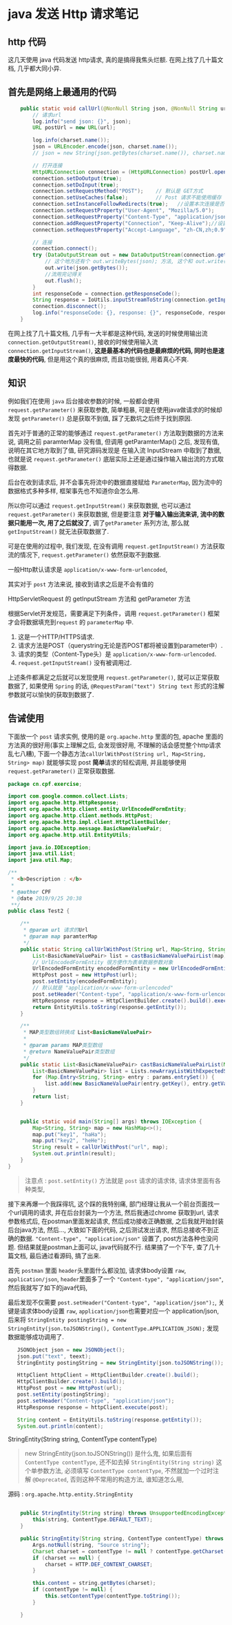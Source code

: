 # java 发送 Http 请求笔记

## http 代码

这几天使用 java 代码发送 http请求, 真的是搞得我焦头烂额. 在网上找了几十篇文档, 几乎都大同小异.

## 首先是网络上最通用的代码

```java
    public static void callUrl(@NonNull String json, @NonNull String url, Charset charset) throws IOException {
        // 请求url
        log.info("send json: {}", json);
        URL postUrl = new URL(url);

        log.info(charset.name());
        json = URLEncoder.encode(json, charset.name());
        // json = new String(json.getBytes(charset.name()), charset.name());

        // 打开连接
        HttpURLConnection connection = (HttpURLConnection) postUrl.openConnection();
        connection.setDoOutput(true);
        connection.setDoInput(true);
        connection.setRequestMethod("POST");    // 默认是 GET方式
        connection.setUseCaches(false);         // Post 请求不能使用缓存
        connection.setInstanceFollowRedirects(true);   //设置本次连接是否自动重定向
        connection.setRequestProperty("User-Agent", "Mozilla/5.0");
        connection.setRequestProperty("Content-Type", "application/json;charset=utf-8");
        connection.addRequestProperty("Connection", "Keep-Alive");//设置与服务器保持连接
        connection.setRequestProperty("Accept-Language", "zh-CN,zh;0.9");

        // 连接
        connection.connect();
        try (DataOutputStream out = new DataOutputStream(connection.getOutputStream())) {
            // 这个地方还有个 out.writeBytes(json); 方法, 这个和 out.write(json.getBytes()) 真心不一样, 流传输的时候很可能导致乱码问题, 这个是我踩的一个坑.
            out.write(json.getBytes());
            //流用完记得关
            out.flush();
        }
        int responseCode = connection.getResponseCode();
        String response = IoUtils.inputStreamToString(connection.getInputStream(), charset);
        connection.disconnect();
        log.info("responseCode: {}, response: {}", responseCode, response);
    }
```

在网上找了几十篇文档, 几乎有一大半都是这种代码, 发送的时候使用输出流 `connection.getOutputStream()`, 接收的时候使用输入流 `connection.getInputStream()`, **这是最基本的代码也是最麻烦的代码, 同时也是速度最快的代码**, 但是用这个真的很麻烦, 而且功能很弱, 用着真心不爽.

## 知识

例如我们在使用 `java` 后台接收参数的时候, 一般都会使用 `request.getParameter()` 来获取参数, 简单粗暴, 可是在使用java做请求的时候却发现 `getParameter()` 总是获取不到值, 踩了无数坑之后终于找到原因.

首先对于普通的正常的能够通过 `request.getParameter()` 方法取到数据的方法来说, 调用之前 paramterMap 没有值, 但调用 getParamterMap() 之后, 发现有值, 说明在其它地方取到了值, 研究源码发现是 在输入流 InputStream 中取到了数据, 也就是说 `request.getParameter()` 底层实际上还是通过操作输入输出流的方式取得数据.

后台在收到请求后, 并不会事先将流中的数据直接赋给 `ParameterMap`, 因为流中的数据格式多种多样, 框架事先也不知道你会怎么用.

所以你可以通过 `request.getInputStream()` 来获取数据, 也可以通过 `request.getParameter()` 来获取数据, 但是要注意 **对于输入输出流来讲, 流中的数据只能用一次, 用了之后就没了**, 调了`getParameter` 系列方法, 那么就 `getInputStream()` 就无法获取数据了.

可是在使用的过程中, 我们发现, 在没有调用 `request.getInputStream()` 方法获取流的情况下, `request.getParameter()` 依然获取不到数据.

一般Http默认请求是 `application/x-www-form-urlencoded`, 

其实对于 `post` 方法来说, 接收到请求之后是不会有值的

HttpServletRequest 的 getInputStream 方法和 getParameter 方法

根据Servlet开发规范，需要满足下列条件，调用 `request.getParameter()` 框架才会将数据填充到`request` 的 `parameterMap` 中.

1. 这是一个HTTP/HTTPS请求.
2. 请求方法是POST（querystring无论是否POST都将被设置到parameter中）.
3. 请求的类型（Content-Type头）是 `application/x-www-form-urlencoded`.
4. `request.getInputStream()` 没有被调用过.

上述条件都满足之后就可以发现使用 `request.getParameter()`, 就可以正常获取数据了, 如果使用 `Spring` 的话, `@RequestParam("text") String text` 形式的注解参数就可以愉快的获取到数据了.

## 告诫使用

下面放一个 `post` 请求实例, 使用的是 `org.apache.http` 里面的包, apache 里面的方法真的很好用(事实上理解之后, 会发现很好用, 不理解的话会感觉整个http请求乱七八糟), 下面一个静态方法`callUrlWithPost(String url, Map<String, String> map)` 就能够实现 post **简单**请求的轻松调用, 并且能够使用 `request.getParameter()` 正常获取数据.

```java
package cn.cpf.exercise;

import com.google.common.collect.Lists;
import org.apache.http.HttpResponse;
import org.apache.http.client.entity.UrlEncodedFormEntity;
import org.apache.http.client.methods.HttpPost;
import org.apache.http.impl.client.HttpClientBuilder;
import org.apache.http.message.BasicNameValuePair;
import org.apache.http.util.EntityUtils;

import java.io.IOException;
import java.util.List;
import java.util.Map;

/**
 * <b>Description : </b>
 *
 * @author CPF
 * @date 2019/9/25 20:38
 **/
public class Test2 {

    /**
     * @param url 请求的Url
     * @param map paramterMap
     */
    public static String callUrlWithPost(String url, Map<String, String> map) throws IOException {
        List<BasicNameValuePair> list = castBasicNameValuePairList(map);
        // UrlEncodedFormEntity 很方便作为表单数据参数对象
        UrlEncodedFormEntity encodedFormEntity = new UrlEncodedFormEntity(list);
        HttpPost post = new HttpPost(url);
        post.setEntity(encodedFormEntity);
        // 默认就是 "application/x-www-form-urlencoded"
        post.setHeader("Content-type", "application/x-www-form-urlencoded");
        HttpResponse response = HttpClientBuilder.create().build().execute(post);
        return EntityUtils.toString(response.getEntity());
    }

    /**
     * MAP类型数组转换成 List<BasicNameValuePair>
     *
     * @param params MAP类型数组
     * @return NameValuePair类型数组
     */
    public static List<BasicNameValuePair> castBasicNameValuePairList(Map<String, String> params) {
        List<BasicNameValuePair> list = Lists.newArrayListWithExpectedSize(params.size());
        for (Map.Entry<String, String> entry : params.entrySet()) {
            list.add(new BasicNameValuePair(entry.getKey(), entry.getValue()));
        }
        return list;
    }


    public static void main(String[] args) throws IOException {
        Map<String, String> map = new HashMap<>();
        map.put("key1", "haHa");
        map.put("key2", "heHe");
        String result = callUrlWithPost("url", map);
        System.out.println(result);
    }
}
```

> 注意点 :
> `post.setEntity()` 方法就是 `post` 请求的请求体, 请求体里面有各种类型, 
>

接下来再爆一个我踩得坑, 这个踩的我特别痛, 部门经理让我从一个前台页面找一个url调用的请求, 并在后台封装为一个方法, 然后我通过chrome 获取到url, 请求参数格式后, 在postman里面发起请求, 然后成功接收正确数据, 之后我就开始封装后台java方法, 然后..., 大致如下面的代码, 之后测试发出请求, 然后总接收不到正确的数据. `"Content-type", "application/json"` 设置了, post方法各种也没问题. 但结果就是postman上面可以, java代码就不行. 结果搞了一个下午, 查了几十篇文档, 最后通过看源码, 搞了出来. 

首先 `postman` 里面 `header`头里面什么都没加, 请求体body设置 `raw`, `application/json`, `header`里面多了一个 `"Content-type", "application/json"`, 然后我就写了如下的java代码, 

最后发现不仅需要 `post.setHeader("Content-type", "application/json");`, 关键是请求体body设置 `raw`, `application/json`也需要对应一个 application/json, 
后来将 `StringEntity postingString = new StringEntity(json.toJSONString(), ContentType.APPLICATION_JSON);` 发现数据能够成功调用了.

```java
   JSONObject json = new JSONObject();
   json.put("text", teext);
   StringEntity postingString = new StringEntity(json.toJSONString());

   HttpClient httpClient = HttpClientBuilder.create().build();
   HttpClientBuilder.create().build();
   HttpPost post = new HttpPost(url);
   post.setEntity(postingString);
   post.setHeader("Content-type", "application/json");
   HttpResponse response = httpClient.execute(post);

   String content = EntityUtils.toString(response.getEntity());
   System.out.println(content);
```

StringEntity(String string, ContentType contentType)

> new StringEntity(json.toJSONString()) 是什么鬼, 如果后面有` ContentType contentType`, 还不如去掉 `StringEntity(String string)` 这个单参数方法, 必须填写 `ContentType contentType`, 不然就加一个过时注解 `@Deprecated`, 否则这种不常用的构造方法, 谁知道怎么用, 
 
源码 : `org.apache.http.entity.StringEntity`

```java

    public StringEntity(String string) throws UnsupportedEncodingException {
        this(string, ContentType.DEFAULT_TEXT);
    }

    public StringEntity(String string, ContentType contentType) throws UnsupportedCharsetException {
        Args.notNull(string, "Source string");
        Charset charset = contentType != null ? contentType.getCharset() : null;
        if (charset == null) {
            charset = HTTP.DEF_CONTENT_CHARSET;
        }

        this.content = string.getBytes(charset);
        if (contentType != null) {
            this.setContentType(contentType.toString());
        }

    }

```
